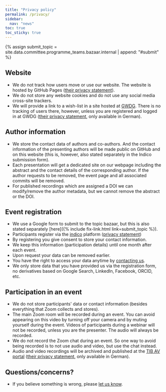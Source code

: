 ```yaml
---
title: "Privacy policy"
permalink: /privacy/
sidebar:
  nav: "news"
toc: true
toc_sticky: true
---
```


{% assign submit_topic = site.data.committee.programme_teams.bazaar.internal | append: "#submit" %}

## Website

- We do not track how users move or use our website. The website is hosted
  by GitHub Pages
  ([their privacy statement](https://help.github.com/en/github/site-policy/github-privacy-statement#additional-services)).
- We do not store any website cookies and do not use any social media cross-site trackers.
- We will provide a link to a wish-list in a site hosted at
  [GWDG](https://www.gwdg.de). There is no
  tracking of users there, however, unless you are registered and logged in at
  GWDG
  ([their privacy statement](https://www.gwdg.de/de_DE/privacy-notice), only available in German).


## Author information

- We store the contact data of authors and co-authors. And the contact
  information of the presenting authors will be made public on GitHub and on
  this website (this is, however, also stated separately in the Indico
  submission form).
- Each presentation will get a dedicated site on our webpage including the abstract and
  the contact details of the corresponding author. If the author requests to be
  removed, the event page and all associated commits will be removed.
- For published recordings which are assigned a DOI we can modify/remove the author metadata,
  but we cannot remove the abstract or the DOI.


## Event registration

- We use a Google form to submit to the topic bazaar, but this is also stated
  separately [here]({% include fix-link.html link=submit_topic %}).
- Participants register via the [indico](https://indico.scc.kit.edu) platform
  ([privacy statement](https://indico.scc.kit.edu/event/863/page/550-privacy-policy))
- By registering you give consent to store your contact information.
- We keep this information (participation details) until one month after each event.
- Upon request your data can be removed earlier.
- You have the right to access your data anytime by [contacting us](/contact/).
- We only store data that you have provided us via the registration form,
  no derivatives based on Google Search, LinkedIn, Facebook, ORCID, etc.


## Participation in an event

- We do not store participants' data or contact information (besides everything
  that Zoom collects and stores).
- The main Zoom room will be recorded during an event. You can avoid appearing on this
  video by turning off your camera and by muting yourself during the event.
  Videos of participants during a webinar will not be
  recorded, unless you are the presenter. The audio will always be recorded.
- We do not record the Zoom chat during an event. So one way to avoid being
  recorded is to not use audio and video, but use the chat instead.
- Audio and video recordings will be archived and published at the
  [TIB AV portal](https://av.tib.eu/)
  ([their privacy statement](https://www.tib.eu/en/service/data-protection/), only available in German).


## Questions/concerns?

- If you believe something is wrong, please [let us know](/contact/).
